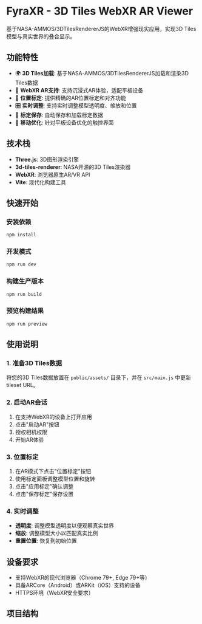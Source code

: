 # FyraXR - 3D Tiles WebXR AR Viewer

基于NASA-AMMOS/3DTilesRendererJS的WebXR增强现实应用，实现3D Tiles模型与真实世界的叠合显示。

## 功能特性

- 🌍 **3D Tiles加载**: 基于NASA-AMMOS/3DTilesRendererJS加载和渲染3D Tiles数据
- 🥽 **WebXR AR支持**: 支持沉浸式AR体验，适配平板设备
- 📐 **位置标定**: 提供精确的AR位置标定和对齐功能
- 🎛️ **实时调整**: 支持实时调整模型透明度、缩放和位置
- 💾 **标定保存**: 自动保存和加载标定数据
- 📱 **移动优化**: 针对平板设备优化的触控界面

## 技术栈

- **Three.js**: 3D图形渲染引擎
- **3d-tiles-renderer**: NASA开源的3D Tiles渲染器
- **WebXR**: 浏览器原生AR/VR API
- **Vite**: 现代化构建工具

## 快速开始

### 安装依赖

```bash
npm install
```

### 开发模式

```bash
npm run dev
```

### 构建生产版本

```bash
npm run build
```

### 预览构建结果

```bash
npm run preview
```

## 使用说明

### 1. 准备3D Tiles数据

将您的3D Tiles数据放置在 `public/assets/` 目录下，并在 `src/main.js` 中更新tileset URL。

### 2. 启动AR会话

1. 在支持WebXR的设备上打开应用
2. 点击"启动AR"按钮
3. 授权相机权限
4. 开始AR体验

### 3. 位置标定

1. 在AR模式下点击"位置标定"按钮
2. 使用标定面板调整模型位置和旋转
3. 点击"应用标定"确认调整
4. 点击"保存标定"保存设置

### 4. 实时调整

- **透明度**: 调整模型透明度以便观察真实世界
- **缩放**: 调整模型大小以匹配真实比例
- **重置位置**: 恢复到初始位置

## 设备要求

- 支持WebXR的现代浏览器（Chrome 79+, Edge 79+等）
- 具备ARCore（Android）或ARKit（iOS）支持的设备
- HTTPS环境（WebXR安全要求）

## 项目结构